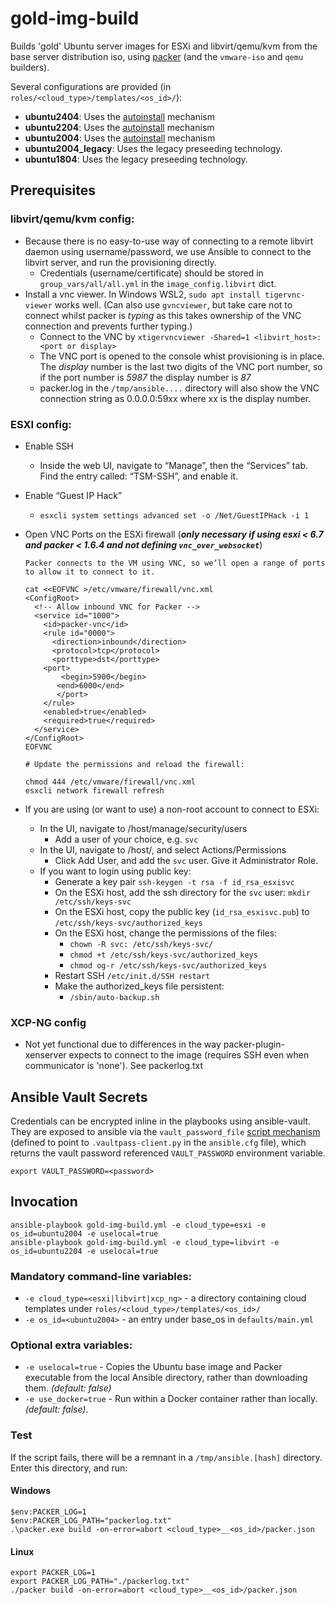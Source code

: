 # gold-img-build
Builds 'gold' Ubuntu server images for ESXi and libvirt/qemu/kvm from the base server distribution iso, using [packer](https://www.packer.io/) (and the `vmware-iso` and `qemu` builders).


Several configurations are provided (in `roles/<cloud_type>/templates/<os_id>/`):
+ **ubuntu2404**:  Uses the [autoinstall](https://ubuntu.com/server/docs/install/autoinstall-reference) mechanism
+ **ubuntu2204**:  Uses the [autoinstall](https://ubuntu.com/server/docs/install/autoinstall-reference) mechanism
+ **ubuntu2004**:  Uses the [autoinstall](https://ubuntu.com/server/docs/install/autoinstall-reference) mechanism
+ **ubuntu2004_legacy**:  Uses the legacy preseeding technology.
+ **ubuntu1804**:  Uses the legacy preseeding technology.

## Prerequisites

### libvirt/qemu/kvm config:
+ Because there is no easy-to-use way of connecting to a remote libvirt daemon using username/password, we use Ansible to connect to the libvirt server, and run the provisioning directly.
  + Credentials (username/certificate) should be stored in `group_vars/all/all.yml` in the `image_config.libvirt` dict.
+ Install a vnc viewer.  In Windows WSL2, `sudo apt install tigervnc-viewer` works well.  (Can also use `gvncviewer`, but take care not to connect whilst packer is _typing_ as this takes ownership of the VNC connection and prevents further typing.)
  + Connect to the VNC by `xtigervncviewer -Shared=1 <libvirt_host>:<port or display>`
  + The VNC port is opened to the console whist provisioning is in place. The _display_ number is the last two digits of the VNC port number, so if the port number is _5987_ the display number is _87_ 
  + packer.log in the `/tmp/ansible....` directory will also show the VNC connection string as 0.0.0.0:59xx where xx is the display number.

### ESXI config:
+ Enable SSH
  + Inside the web UI, navigate to “Manage”, then the “Services” tab. Find the entry called: “TSM-SSH”, and enable it.
+ Enable “Guest IP Hack”
  + `esxcli system settings advanced set -o /Net/GuestIPHack -i 1`
+ Open VNC Ports on the ESXi firewall (**_only necessary if using esxi < 6.7 and packer < 1.6.4 and not defining `vnc_over_websocket`_**)
    ```
    Packer connects to the VM using VNC, so we’ll open a range of ports to allow it to connect to it.
    
    cat <<EOFVNC >/etc/vmware/firewall/vnc.xml
    <ConfigRoot>
      <!-- Allow inbound VNC for Packer -->
      <service id="1000">
        <id>packer-vnc</id>
        <rule id="0000">
          <direction>inbound</direction>
          <protocol>tcp</protocol>
          <porttype>dst</porttype>
        <port>
            <begin>5900</begin>
           <end>6000</end>
           </port>
        </rule>
        <enabled>true</enabled>
        <required>true</required>
      </service>
    </ConfigRoot>
    EOFVNC
 
    # Update the permissions and reload the firewall:
    
    chmod 444 /etc/vmware/firewall/vnc.xml
    esxcli network firewall refresh
    ```

+ If you are using (or want to use) a non-root account to connect to ESXi:
  + In the UI, navigate to /host/manage/security/users
    + Add a user of your choice, e.g. `svc`
  + In the UI, navigate to /host/, and select Actions/Permissions
    + Click Add User, and add the `svc` user.  Give it Administrator Role.
  + If you want to login using public key:
    + Generate a key pair `ssh-keygen -t rsa -f id_rsa_esxisvc`
    + On the ESXi host, add the ssh directory for the `svc` user: `mkdir /etc/ssh/keys-svc`
    + On the ESXi host, copy the public key (`id_rsa_esxisvc.pub`) to `/etc/ssh/keys-svc/authorized_keys`
    + On the ESXi host, change the permissions of the files: 
      + `chown -R svc: /etc/ssh/keys-svc/`
      + `chmod +t /etc/ssh/keys-svc/authorized_keys`
      + `chmod og-r /etc/ssh/keys-svc/authorized_keys`
    + Restart SSH `/etc/init.d/SSH restart`
    + Make the authorized_keys file persistent:
      + `/sbin/auto-backup.sh`


### XCP-NG config
+ Not yet functional due to differences in the way packer-plugin-xenserver expects to connect to the image (requires SSH even when communicator is 'none').  See packerlog.txt



## Ansible Vault Secrets
Credentials can be encrypted inline in the playbooks using ansible-vault.  They are exposed to ansible via the `vault_password_file` [script mechanism](https://docs.ansible.com/ansible/latest/user_guide/vault.html#storing-passwords-in-third-party-tools-with-vault-password-client-scripts) (defined to point to `.vaultpass-client.py` in the `ansible.cfg` file), which returns the vault password referenced `VAULT_PASSWORD` environment variable.
```
export VAULT_PASSWORD=<password>
```

## Invocation
```
ansible-playbook gold-img-build.yml -e cloud_type=esxi -e os_id=ubuntu2004 -e uselocal=true
ansible-playbook gold-img-build.yml -e cloud_type=libvirt -e os_id=ubuntu2204 -e uselocal=true
```

### Mandatory command-line variables:
+ `-e cloud_type=<esxi|libvirt|xcp_ng>` - a directory containing cloud templates under `roles/<cloud_type>/templates/<os_id>/`
+ `-e os_id=<ubuntu2004>` - an entry under base_os in `defaults/main.yml`

### Optional extra variables:
+ `-e uselocal=true` - Copies the Ubuntu base image and Packer executable from the local Ansible directory, rather than downloading them. _(default: false)_  
+ `-e use_docker=true` - Run within a Docker container rather than locally. _(default: false)_.

### Test
If the script fails, there will be a remnant in a `/tmp/ansible.[hash]` directory.  Enter this directory, and run:

#### Windows
```
$env:PACKER_LOG=1
$env:PACKER_LOG_PATH="packerlog.txt"
.\packer.exe build -on-error=abort <cloud_type>__<os_id>/packer.json
```
#### Linux
```
export PACKER_LOG=1
export PACKER_LOG_PATH="./packerlog.txt"
./packer build -on-error=abort <cloud_type>__<os_id>/packer.json
```
